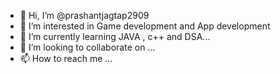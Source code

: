 - 👋 Hi, I’m @prashantjagtap2909
- 👀 I’m interested in Game development and App development
- 🌱 I’m currently learning JAVA , c++ and DSA...
- 💞️ I’m looking to collaborate on ...
- 📫 How to reach me ...

<!---
prashantjagtap2909/prashantjagtap2909 is a ✨ special ✨ repository because its `README.md` (this file) appears on your GitHub profile.
You can click the Preview link to take a look at your changes.
--->
